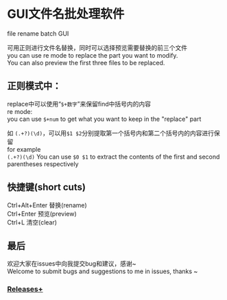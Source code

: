 # GUI文件名批处理软件  
file rename batch GUI   
   
可用正则进行文件名替换，同时可以选择预览需要替换的前三个文件   
you can use re mode to replace the part you want to modify.   
You can also preview the first three files to be replaced.
  
## 正则模式中：   
replace中可以使用“`$+数字`”来保留find中括号内的内容     
re mode:   
you can use `$+num` to get what you want to keep in the "replace" part  
   
如 `(.+?)(\d)`，可以用`$1 $2`分别提取第一个括号内和第二个括号内的内容进行保留  
for example  
`(.+?)(\d)` You can use `$0 $1` to extract the contents of the first and second parentheses respectively   
  
## 快捷键(short cuts)  
Ctrl+Alt+Enter 替换(rename)  
Ctrl+Enter 预览(preview)   
Ctrl+L 清空(clear)
   
## 最后  
欢迎大家在issues中向我提交bug和建议，感谢~  
Welcome to submit bugs and suggestions to me in issues, thanks ~   
   
   
### [Releases+](https://github.com/Dr-WongDJ/file-rename-GUI/releases)
